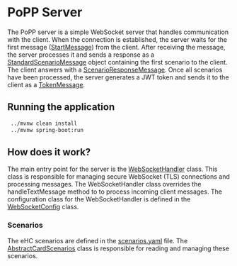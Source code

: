 # PoPP Server

The PoPP server is a simple WebSocket server that handles communication with the client. 
When the connection is established, the server waits for the first message ([StartMessage](../popp-commons/src/main/java/de/gematik/poppcommons/api/messages/StartMessage.java)) from the client. After
receiving the message, the server processes it and sends a response as a [StandardScenarioMessage](../popp-commons/src/main/java/de/gematik/poppcommons/api/messages/StandardScenarioMessage.java)
object containing the first scenario to the client. The client answers with a [ScenarioResponseMessage](../popp-commons/src/main/java/de/gematik/poppcommons/api/messages/ScenarioResponseMessage.java). 
Once all scenarios have been processed, the server generates a
JWT token and sends it to the client as a [TokenMessage](../popp-commons/src/main/java/de/gematik/poppcommons/api/messages/TokenMessage.java).
## Running the application
```bash 
 ../mvnw clean install
 ../mvnw spring-boot:run 
```

## How does it work?

The main entry point for the server is the
[WebSocketHandler](src/main/java/de/gematik/refpopp/popp_server/handler/WebSocketHandler.java)
class.
This class is responsible for managing secure WebSocket (TLS) connections and processing messages.
The WebSocketHandler class overrides the handleTextMessage method to to process incoming client
messages. The configuration class for the WebSocketHandler is defined in
the [WebSocketConfig](src/main/java/de/gematik/refpopp/popp_server/configuration/WebSocketConfig.java)
class.

### Scenarios

The eHC scenarios are defined in the [scenarios.yaml](src/main/resources/contact-based-scenarios.yaml) file. 
The [AbstractCardScenarios](src/main/java/de/gematik/refpopp/popp_server/scenario/provider/AbstractCardScenarios.java)
class is responsible for reading and managing these scenarios.